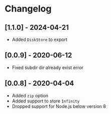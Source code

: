 # Changelog

## [1.1.0] - 2024-04-21

- Added `DiskStore` to export

## [0.0.9] - 2020-06-12

- Fixed subdir dir already exist error

## [0.0.8] - 2020-04-04

- Added `zip` option
- Added support to store `Infinity`
- Dropped support for Node.js below version 8
